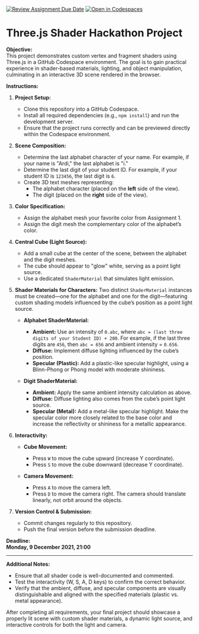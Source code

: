 [![Review Assignment Due Date](https://classroom.github.com/assets/deadline-readme-button-22041afd0340ce965d47ae6ef1cefeee28c7c493a6346c4f15d667ab976d596c.svg)](https://classroom.github.com/a/_wHFcbvB)
[![Open in Codespaces](https://classroom.github.com/assets/launch-codespace-2972f46106e565e64193e422d61a12cf1da4916b45550586e14ef0a7c637dd04.svg)](https://classroom.github.com/open-in-codespaces?assignment_repo_id=17481098)
# Three.js Shader Hackathon Project

**Objective:**  
This project demonstrates custom vertex and fragment shaders using Three.js in a GitHub Codespace environment. The goal is to gain practical experience in shader-based materials, lighting, and object manipulation, culminating in an interactive 3D scene rendered in the browser.

**Instructions:**

1. **Project Setup:**
   - Clone this repository into a GitHub Codespace.
   - Install all required dependencies (e.g., `npm install`) and run the development server.
   - Ensure that the project runs correctly and can be previewed directly within the Codespace environment.

2. **Scene Composition:**
   - Determine the last alphabet character of your name. For example, if your name is "Ardi," the last alphabet is "i."
   - Determine the last digit of your student ID. For example, if your student ID is `123456`, the last digit is `6`.
   - Create 3D text meshes representing:
     - The alphabet character (placed on the **left** side of the view).
     - The digit (placed on the **right** side of the view).

3. **Color Specification:**
   - Assign the alphabet mesh your favorite color from Assignment 1.
   - Assign the digit mesh the complementary color of the alphabet’s color.

4. **Central Cube (Light Source):**
   - Add a small cube at the center of the scene, between the alphabet and the digit meshes.
   - The cube should appear to "glow" white, serving as a point light source.
   - Use a dedicated `ShaderMaterial` that simulates light emission.

5. **Shader Materials for Characters:**
   Two distinct `ShaderMaterial` instances must be created—one for the alphabet and one for the digit—featuring custom shading models influenced by the cube’s position as a point light source.

   - **Alphabet ShaderMaterial:**
     - **Ambient:** Use an intensity of `0.abc`, where `abc = (last three digits of your Student ID) + 200`. For example, if the last three digits are `456`, then `abc = 656` and ambient intensity = `0.656`.
     - **Diffuse:** Implement diffuse lighting influenced by the cube’s position.
     - **Specular (Plastic):** Add a plastic-like specular highlight, using a Blinn-Phong or Phong model with moderate shininess.

   - **Digit ShaderMaterial:**
     - **Ambient:** Apply the same ambient intensity calculation as above.
     - **Diffuse:** Diffuse lighting also comes from the cube’s point light source.
     - **Specular (Metal):** Add a metal-like specular highlight. Make the specular color more closely related to the base color and increase the reflectivity or shininess for a metallic appearance.

6. **Interactivity:**
   - **Cube Movement:**  
     - Press `W` to move the cube upward (increase Y coordinate).
     - Press `S` to move the cube downward (decrease Y coordinate).
   
   - **Camera Movement:**  
     - Press `A` to move the camera left.
     - Press `D` to move the camera right.
     The camera should translate linearly, not orbit around the objects.

7. **Version Control & Submission:**
   - Commit changes regularly to this repository.
   - Push the final version before the submission deadline.

**Deadline:**  
**Monday, 9 December 2021, 21:00**

---

**Additional Notes:**
- Ensure that all shader code is well-documented and commented.
- Test the interactivity (W, S, A, D keys) to confirm the correct behavior.
- Verify that the ambient, diffuse, and specular components are visually distinguishable and aligned with the specified materials (plastic vs. metal appearance).

After completing all requirements, your final project should showcase a properly lit scene with custom shader materials, a dynamic light source, and interactive controls for both the light and camera.
